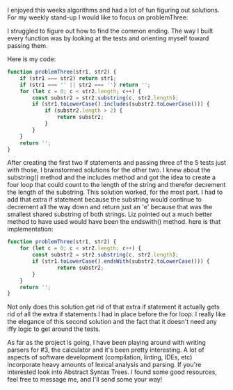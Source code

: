 I enjoyed this weeks algorithms and had a lot of fun figuring out solutions. For my weekly stand-up I would like to focus on problemThree:

I struggled to figure out how to find the common ending. The way I built every function was by looking at the tests and orienting myself toward passing them.

Here is my code:

```javascript
function problemThree(str1, str2) {
    if (str1 === str2) return str1;
    if (str1 === '' || str2 === '') return '';
    for (let c = 0; c < str2.length; c++) {
        const substr2 = str2.substring(c, str2.length);
        if (str1.toLowerCase().includes(substr2.toLowerCase())) {
            if (substr2.length > 2) {
                return substr2;
            }
        }
    }
    return '';
}
```

After creating the first two if statements and passing three of the 5 tests just with those, I brainstormed solutions for the other two. I knew about the substring() method and the includes method and got the idea to create  a four loop that could count to the length of the string and therefor decrement the length of the substring. This solution worked, for the most part. I had to add that extra if statement because the substring would continue to decrement  all the way down and return just an 'e' because that was the smallest shared substring of both strings. Liz pointed out a much better method to  have used would have been the endswith() method. here is that implementation:

```javascript
function problemThree(str1, str2) {
    for (let c = 0; c < str2.length; c++) {
        const substr2 = str2.substring(c, str2.length);
        if (str1.toLowerCase().endsWith(substr2.toLowerCase())) {
                return substr2;
        }
    }
    return '';
}
```

Not only does this solution get rid of that extra if statement it actually gets rid of all the extra if statements I had in place before the for loop. I really like the elegance of this second solution and the fact that it doesn't need any iffy logic to get around the tests.

As far as the project is going, I have been playing around with writing parsers for #3, the calculator and it's been pretty interesting. A lot of aspects of software development (compilation, linting, IDEs, etc) incorporate heavy amounts of lexical analysis and parsing. If you're interested look into Abstract Syntax Trees. I found some good resources, feel free to message me, and I'll send some your way! 